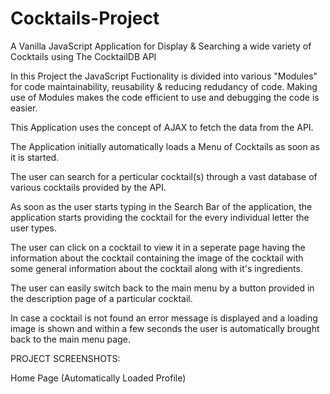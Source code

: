 # Cocktails-Project
A Vanilla JavaScript Application for Display &amp; Searching a wide variety of Cocktails using The CocktailDB API

In this Project the JavaScript Fuctionality is divided into various "Modules" for code maintainability, reusability & reducing redudancy of code. Making use of Modules makes the code efficient to use and debugging the code is easier.

This Application uses the concept of AJAX to fetch the data from the API.

The Application initially automatically loads a Menu of Cocktails as soon as it is started. 

The user can search for a perticular cocktail(s) through a vast database of various cocktails provided by the API.

As soon as the user starts typing in the Search Bar of the application, the application starts providing the cocktail for the every individual letter the user types.

The user can click on a cocktail to view it in a seperate page having the information about the cocktail containing the image of the cocktail with some general information about the cocktail along with it's ingredients.

The user can easily switch back to the main menu by a button provided in the description page of a particular cocktail.

In case a cocktail is not found an error message is displayed and a loading image is shown and within a few seconds the user is automatically brought back to the main menu page.


PROJECT SCREENSHOTS:

Home Page (Automatically Loaded Profile)
